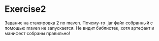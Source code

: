# Exercise2
Задание на стажировка 2 по maven. Почему-то .jar файл собранный с помощью maven не запускается. Не видит библиотек, хотя артефакт и манифест собраны правильно!
